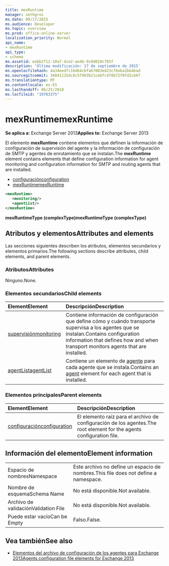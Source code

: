 ```yaml
---
title: mexRuntime
manager: sethgros
ms.date: 09/17/2015
ms.audience: Developer
ms.topic: overview
ms.prod: office-online-server
localization_priority: Normal
api_name:
- mexRuntime
api_type:
- schema
ms.assetid: eabb2f12-10a7-4ce2-ae4b-9c04010c765f
description: 'Última modificación: 17 de septiembre de 2015'
ms.openlocfilehash: 4a34eedfc16d64cbfa67003ed23cf6eba2bb4bad
ms.sourcegitcommit: 34041125dc8c5f993b21cebfc4f8b72f0fd2cb6f
ms.translationtype: MT
ms.contentlocale: es-ES
ms.lasthandoff: 06/25/2018
ms.locfileid: "19763375"
---
```

# <a name="mexruntime"></a><span data-ttu-id="a6b6a-103">mexRuntime</span><span class="sxs-lookup"><span data-stu-id="a6b6a-103">mexRuntime</span></span>
  
<span data-ttu-id="a6b6a-104">**Se aplica a:** Exchange Server 2013</span><span class="sxs-lookup"><span data-stu-id="a6b6a-104">**Applies to:** Exchange Server 2013</span></span>
  
<span data-ttu-id="a6b6a-105">El elemento **mexRuntime** contiene elementos que definen la información de configuración de supervisión del agente y la información de configuración de SMTP y agentes de enrutamiento que se instalan.</span><span class="sxs-lookup"><span data-stu-id="a6b6a-105">The **mexRuntime** element contains elements that define configuration information for agent monitoring and configuration information for SMTP and routing agents that are installed.</span></span> 
  
- [<span data-ttu-id="a6b6a-106">configuración</span><span class="sxs-lookup"><span data-stu-id="a6b6a-106">configuration</span></span>](configuration.md)  
- [<span data-ttu-id="a6b6a-107">mexRuntime</span><span class="sxs-lookup"><span data-stu-id="a6b6a-107">mexRuntime</span></span>](mexruntime.md)
  
```XML
<mexRuntime>
   <monitoring/>
   <agentList/>
</mexRuntime>
```

<span data-ttu-id="a6b6a-108">**mexRuntimeType (complexType)**</span><span class="sxs-lookup"><span data-stu-id="a6b6a-108">**mexRuntimeType (complexType)**</span></span>

## <a name="attributes-and-elements"></a><span data-ttu-id="a6b6a-109">Atributos y elementos</span><span class="sxs-lookup"><span data-stu-id="a6b6a-109">Attributes and elements</span></span>

<span data-ttu-id="a6b6a-110">Las secciones siguientes describen los atributos, elementos secundarios y elementos primarios.</span><span class="sxs-lookup"><span data-stu-id="a6b6a-110">The following sections describe attributes, child elements, and parent elements.</span></span>
  
### <a name="attributes"></a><span data-ttu-id="a6b6a-111">Atributos</span><span class="sxs-lookup"><span data-stu-id="a6b6a-111">Attributes</span></span>

<span data-ttu-id="a6b6a-112">Ninguno.</span><span class="sxs-lookup"><span data-stu-id="a6b6a-112">None.</span></span>
  
### <a name="child-elements"></a><span data-ttu-id="a6b6a-113">Elementos secundarios</span><span class="sxs-lookup"><span data-stu-id="a6b6a-113">Child elements</span></span>

|<span data-ttu-id="a6b6a-114">**Element**</span><span class="sxs-lookup"><span data-stu-id="a6b6a-114">**Element**</span></span>|<span data-ttu-id="a6b6a-115">**Descripción**</span><span class="sxs-lookup"><span data-stu-id="a6b6a-115">**Description**</span></span>|
|:-----|:-----|
|[<span data-ttu-id="a6b6a-116">supervisión</span><span class="sxs-lookup"><span data-stu-id="a6b6a-116">monitoring</span></span>](monitoring.md) <br/> |<span data-ttu-id="a6b6a-117">Contiene información de configuración que define cómo y cuándo transporte supervisa a los agentes que se instalan.</span><span class="sxs-lookup"><span data-stu-id="a6b6a-117">Contains configuration information that defines how and when transport monitors agents that are installed.</span></span>  <br/> |
|[<span data-ttu-id="a6b6a-118">agentList</span><span class="sxs-lookup"><span data-stu-id="a6b6a-118">agentList</span></span>](agentlist.md) <br/> |<span data-ttu-id="a6b6a-119">Contiene un elemento de [agente](agent.md) para cada agente que se instala.</span><span class="sxs-lookup"><span data-stu-id="a6b6a-119">Contains an [agent](agent.md) element for each agent that is installed.</span></span>  <br/> |
   
### <a name="parent-elements"></a><span data-ttu-id="a6b6a-120">Elementos principales</span><span class="sxs-lookup"><span data-stu-id="a6b6a-120">Parent elements</span></span>

|<span data-ttu-id="a6b6a-121">**Element**</span><span class="sxs-lookup"><span data-stu-id="a6b6a-121">**Element**</span></span>|<span data-ttu-id="a6b6a-122">**Descripción**</span><span class="sxs-lookup"><span data-stu-id="a6b6a-122">**Description**</span></span>|
|:-----|:-----|
|[<span data-ttu-id="a6b6a-123">configuración</span><span class="sxs-lookup"><span data-stu-id="a6b6a-123">configuration</span></span>](configuration.md) <br/> |<span data-ttu-id="a6b6a-124">El elemento raíz para el archivo de configuración de los agentes.</span><span class="sxs-lookup"><span data-stu-id="a6b6a-124">The root element for the agents configuration file.</span></span>  <br/> |
   
## <a name="element-information"></a><span data-ttu-id="a6b6a-125">Información del elemento</span><span class="sxs-lookup"><span data-stu-id="a6b6a-125">Element information</span></span>

|||
|:-----|:-----|
|<span data-ttu-id="a6b6a-126">Espacio de nombres</span><span class="sxs-lookup"><span data-stu-id="a6b6a-126">Namespace</span></span>  <br/> |<span data-ttu-id="a6b6a-127">Este archivo no define un espacio de nombres.</span><span class="sxs-lookup"><span data-stu-id="a6b6a-127">This file does not define a namespace.</span></span>  <br/> |
|<span data-ttu-id="a6b6a-128">Nombre de esquema</span><span class="sxs-lookup"><span data-stu-id="a6b6a-128">Schema Name</span></span>  <br/> |<span data-ttu-id="a6b6a-129">No está disponible.</span><span class="sxs-lookup"><span data-stu-id="a6b6a-129">Not available.</span></span>  <br/> |
|<span data-ttu-id="a6b6a-130">Archivo de validación</span><span class="sxs-lookup"><span data-stu-id="a6b6a-130">Validation File</span></span>  <br/> |<span data-ttu-id="a6b6a-131">No está disponible.</span><span class="sxs-lookup"><span data-stu-id="a6b6a-131">Not available.</span></span>  <br/> |
|<span data-ttu-id="a6b6a-132">Puede estar vacío</span><span class="sxs-lookup"><span data-stu-id="a6b6a-132">Can be Empty</span></span>  <br/> |<span data-ttu-id="a6b6a-133">Falso.</span><span class="sxs-lookup"><span data-stu-id="a6b6a-133">False.</span></span>  <br/> |
   
## <a name="see-also"></a><span data-ttu-id="a6b6a-134">Vea también</span><span class="sxs-lookup"><span data-stu-id="a6b6a-134">See also</span></span>

- [<span data-ttu-id="a6b6a-135">Elementos del archivo de configuración de los agentes para Exchange 2013</span><span class="sxs-lookup"><span data-stu-id="a6b6a-135">Agents configuration file elements for Exchange 2013</span></span>](agents-configuration-file-elements-for-exchange-2013.md)

